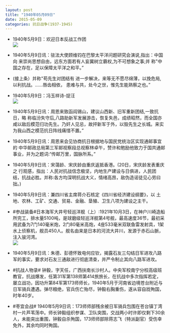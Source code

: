 ```yaml
---
layout: post
title: "1940年05月09日"
date: 2015-05-09
categories: 抗日战争(1937-1945)
---
```


<meta name="referrer" content="no-referrer" />

- 1940年5月9日：欢迎日本反战工作团 <br/><img src="https://ww1.sinaimg.cn/large/aca367d8jw1eryeusnt40j211n0h9gss.jpg" />

- 1940年5月9日讯：驻法大使顾维钧在巴黎太平洋问题研究会演说,指出：中国向 来崇尚思想自由，远东方面若有人妄冀树立霸权,为不可想象之事;并 称"中国之存在，足以保障太平洋之和平。” 

- (接上条）并称"苟先生对团结有 进一步解决，来等无不愿尽绵薄，以挽危局,以利抗战。……唇齿相依， 患难与共，处今之世，惟先生能熟察之也。” 

- 1940年5月9日：冯玉祥诗-捉汪 <br/><img src="https://ww1.sinaimg.cn/large/aca367d8jw1ery9n7dnt3j20cx0adq3v.jpg" />

- 1940年5月9日讯：周恩来致函阎锡山，建议山西新、旧军重新团结,一致抗日，略 称临汾失守后,八路助新军发展游击，恢复失邑，成绩昭然，而全国亦 咸以敌后模范归功先生。乃奸人见忌，故抨新军于外，以毁先生之长城。来实为我山西之模范抗日阵线痛惜不置。” 

- 1940年5月9日讯：周恩来会见协商抗日根据地与国民党统治区实现通邮事宜的 中华邮政总局第三军邮视察段总视察林卓午，赞许和勉励他致力于国共通邮事业，并为之题词:“传邮万里，国脉所系。”  

- 1940年5月9日讯：宋蔼龄、宋庆龄由重庆返抵香港。(20日，宋庆龄发表重庆之 行观感，指出：人民对抗战信念极坚，内地生产建设与日俱进，人民团 结，抗战必胜。并称:各方均深明抗战大义，情绪高昂，敌伪造谣徒见心劳曰拙。)  

- 1940年5月9日讯：兼四川省主席蒋介石核定《四川省经济建设纲要》，以 土地、农林、工矿、交通、贸易、金融、垦殖、卫生八项为建设之主干。 

- #参战装备#日本海军大井号轻巡洋舰（上）:1921年10月3日，在神户川崎造船所完工，排水量5100吨，是球磨级轻巡洋舰第4号舰，最高速度36节，最初采用武备为7门140毫米炮，2门80毫米高炮，4座533毫米双联鱼雷发射具，1架水上侦察机，舰员450人。舰名由来是日本的河流大井川，发源于赤石山脈，注入骏河湾。 <br/><img src="https://ww4.sinaimg.cn/large/aca367d8jw1erxrqh0rfrj20go08gq3x.jpg" />

- 1940年5月9日讯：朱德、彭德怀致电何应钦，揭露石友三勾结日军进攻八路军的事实，要求对石友三通敌进行彻底清查，并严令制止其向八路军进攻。 

- #抗战人物录# 钟毅，字天任，广西扶南长沙村人。中央军校南宁分校高级班教官，抗战爆发，任第31军第138师第414旅旅长，在抗战中多次指挥若定，屡立战功，因功升第84军第173师师长，1940年5月于河南省边境苍台附近与日军骑兵遭遇。弹尽粮绝，官兵伤亡殆尽，钟毅右胸重伤，遂从容自戕殉国，时年40岁。 

- #枣宜会战# 1940年5月9日讯：173师师部残余被日军骑兵包围在苍台镇丁湾村一片芦苇荡中。师长钟毅组织参谋、卫队突围，交战两小时许即仅剩下30余人，未能突出重围，钟毅自杀殉国，173师师部除蒋志飞（特派副官）受伤幸免外，其余均同时殉国。 

